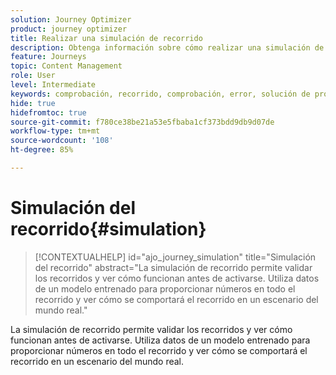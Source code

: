 ```yaml
---
solution: Journey Optimizer
product: journey optimizer
title: Realizar una simulación de recorrido
description: Obtenga información sobre cómo realizar una simulación de recorrido
feature: Journeys
topic: Content Management
role: User
level: Intermediate
keywords: comprobación, recorrido, comprobación, error, solución de problemas
hide: true
hidefromtoc: true
source-git-commit: f780ce38be21a53e5fbaba1cf373bdd9db9d07de
workflow-type: tm+mt
source-wordcount: '108'
ht-degree: 85%

---
```


# Simulación del recorrido{#simulation}

>[!CONTEXTUALHELP]
>id="ajo_journey_simulation"
>title="Simulación del recorrido"
>abstract="La simulación de recorrido permite validar los recorridos y ver cómo funcionan antes de activarse. Utiliza datos de un modelo entrenado para proporcionar números en todo el recorrido y ver cómo se comportará el recorrido en un escenario del mundo real."

La simulación de recorrido permite validar los recorridos y ver cómo funcionan antes de activarse. Utiliza datos de un modelo entrenado para proporcionar números en todo el recorrido y ver cómo se comportará el recorrido en un escenario del mundo real.